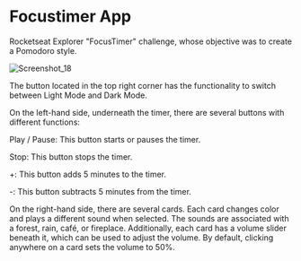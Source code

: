 # Focustimer App


Rocketseat Explorer "FocusTimer" challenge, whose objective was to create a Pomodoro style.

![Screenshot_18](https://user-images.githubusercontent.com/109238541/224552744-de4429a9-dbeb-428e-a4a8-a0da2af73c03.png)



The button located in the top right corner has the functionality to switch between Light Mode and Dark Mode.

On the left-hand side, underneath the timer, there are several buttons with different functions:

Play / Pause: This button starts or pauses the timer.

Stop: This button stops the timer.

+: This button adds 5 minutes to the timer.

-: This button subtracts 5 minutes from the timer.

On the right-hand side, there are several cards. Each card changes color and plays a different sound when selected. The sounds are associated with a forest, rain, café, or fireplace. Additionally, each card has a volume slider beneath it, which can be used to adjust the volume. By default, clicking anywhere on a card sets the volume to 50%.
